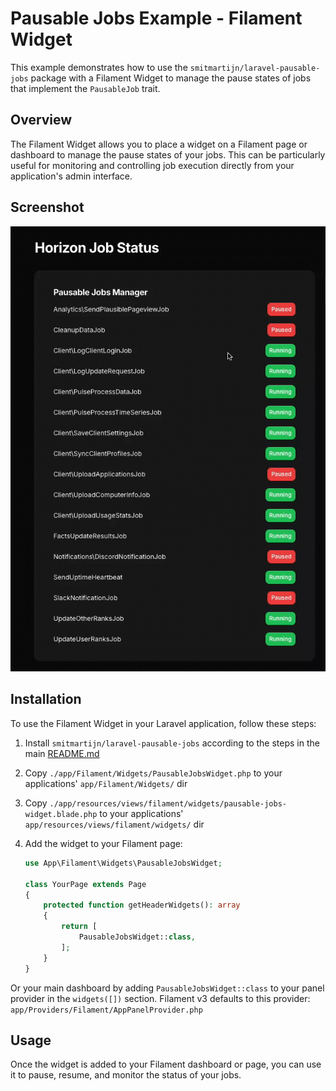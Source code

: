 # Pausable Jobs Example - Filament Widget

This example demonstrates how to use the `smitmartijn/laravel-pausable-jobs` package with a Filament Widget to manage the pause states of jobs that implement the `PausableJob` trait.

## Overview

The Filament Widget allows you to place a widget on a Filament page or dashboard to manage the pause states of your jobs. This can be particularly useful for monitoring and controlling job execution directly from your application's admin interface.

## Screenshot

![Filament Widget Example](assets/screenshot.gif)

## Installation

To use the Filament Widget in your Laravel application, follow these steps:

1. Install `smitmartijn/laravel-pausable-jobs` according to the steps in the main [README.md](../../README.md)
2. Copy `./app/Filament/Widgets/PausableJobsWidget.php` to your applications' `app/Filament/Widgets/` dir
3. Copy `./app/resources/views/filament/widgets/pausable-jobs-widget.blade.php` to your applications' `app/resources/views/filament/widgets/` dir

4. Add the widget to your Filament page:
    ```php
    use App\Filament\Widgets\PausableJobsWidget;

    class YourPage extends Page
    {
        protected function getHeaderWidgets(): array
        {
            return [
                PausableJobsWidget::class,
            ];
        }
    }
    ```

Or your main dashboard by adding `PausableJobsWidget::class` to your panel provider in the `widgets([])` section. Filament v3 defaults to this provider: `app/Providers/Filament/AppPanelProvider.php`

## Usage

Once the widget is added to your Filament dashboard or page, you can use it to pause, resume, and monitor the status of your jobs.


